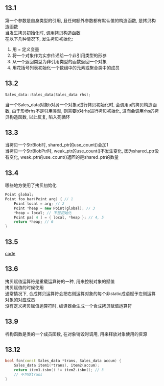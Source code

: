 ## 13.1
第一个参数是自身类型的引用, 且任何额外参数都有默认值的构造函数, 是拷贝构造函数  
当发生拷贝初始化时, 调用拷贝构造函数  
在以下几种情况下, 发生拷贝初始化:  
1. 用 = 定义变量
2. 将一个对象作为实参传递给一个非引用类型的形参
3. 从一个返回类型为非引用类型的函数返回一个对象
4. 用花括号列表初始化一个数组中的元素或聚合类中的成员
## 13.2
```cpp
Sales_data::Sales_data(Sales_data rhs);
```
当一个Sales_data对象b对另一个对象a进行拷贝初始化时, 会调用a的拷贝构造函数, 由于形参rhs不是引用类型, 则需要b对rhs进行拷贝初始化, 进而会调用rhs的拷贝构造函数, 以此反复, 陷入死循环
## 13.3
当拷贝一个StrBlob时, shared_ptr的use_count()会加1  
当拷贝一个StrBlobPtr时, weak_ptr的use_count()不发生变化, 因为shared_ptr没有变化, weak_ptr的use_count()返回的是shared_ptr的数量
## 13.4
哪些地方使用了拷贝初始化
```cpp
Point global;
Point foo_bar(Point arg) { // 1
    Point local = arg; // 2
    Point *heap = new Point(global); // 3
    *heap = local; // 不是初始化
    Point pa[ 4 ] = { local, *heap }; // 4, 5
    return *heap; // 6
}
```
## 13.5
[code](13_05.h)
## 13.6
拷贝赋值运算符是重载运算符的一种, 用来控制对象的赋值  
拷贝赋值的时候使用  
通常情况下, 合成拷贝运算符会把右侧运算对象的每个非static成语赋予左侧运算对象的对应成员  
没有定义拷贝赋值运算符时, 编译器会生成一个合成拷贝赋值运算符
## 13.9
析构函数是类的一个成员函数, 在对象销毁时调用, 用来释放对象使用的资源
## 13.12
```cpp
bool fcn(const Sales_data *trans, Sales_data accum) {
    Sales_data item1(*trans), item2(accum);
    return item1.isbn() != item2.isbn(); // 3
    // 不包括trans
}
```